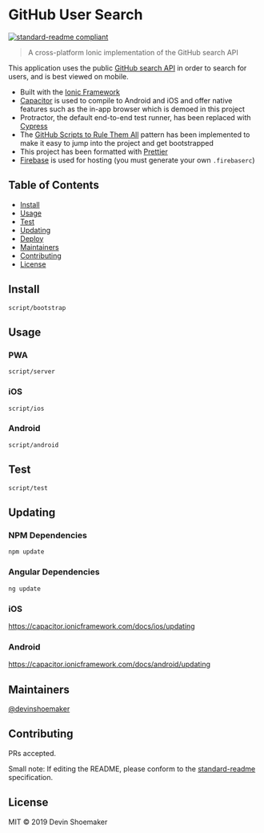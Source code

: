 # GitHub User Search

[![standard-readme compliant](https://img.shields.io/badge/standard--readme-OK-green.svg?style=flat-square)](https://github.com/RichardLitt/standard-readme)

> A cross-platform Ionic implementation of the GitHub search API

This application uses the public [GitHub search API](https://developer.github.com/v3/search/) in order to search for users, and is best viewed on mobile.

- Built with the [Ionic Framework](https://ionicframework.com/docs)
- [Capacitor](https://capacitor.ionicframework.com/docs/) is used to compile to Android and iOS and offer native features such as the in-app browser which is demoed in this project
- Protractor, the default end-to-end test runner, has been replaced with [Cypress](https://cypress.io)
- The [GitHub Scripts to Rule Them All](https://github.com/github/scripts-to-rule-them-all) pattern has been implemented to make it easy to jump into the project and get bootstrapped
- This project has been formatted with [Prettier](https://prettier.io)
- [Firebase](https://firebase.google.com) is used for hosting (you must generate your own `.firebaserc`)

## Table of Contents

- [Install](#install)
- [Usage](#usage)
- [Test](#test)
- [Updating](#updating)
- [Deploy](#deploy)
- [Maintainers](#maintainers)
- [Contributing](#contributing)
- [License](#license)

## Install

```
script/bootstrap
```

## Usage

### PWA

```
script/server
```

### iOS

```
script/ios
```

### Android

```
script/android
```

## Test

```
script/test
```

## Updating

### NPM Dependencies

```
npm update
```

### Angular Dependencies

```
ng update
```

### iOS

https://capacitor.ionicframework.com/docs/ios/updating

### Android

https://capacitor.ionicframework.com/docs/android/updating

## Maintainers

[@devinshoemaker](https://github.com/devinshoemaker)

## Contributing

PRs accepted.

Small note: If editing the README, please conform to the [standard-readme](https://github.com/RichardLitt/standard-readme) specification.

## License

MIT © 2019 Devin Shoemaker
